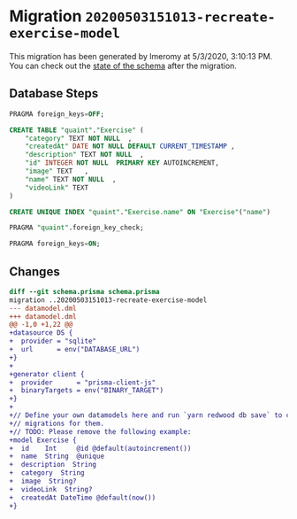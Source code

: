 # Migration `20200503151013-recreate-exercise-model`

This migration has been generated by lmeromy at 5/3/2020, 3:10:13 PM.
You can check out the [state of the schema](./schema.prisma) after the migration.

## Database Steps

```sql
PRAGMA foreign_keys=OFF;

CREATE TABLE "quaint"."Exercise" (
    "category" TEXT NOT NULL  ,
    "createdAt" DATE NOT NULL DEFAULT CURRENT_TIMESTAMP ,
    "description" TEXT NOT NULL  ,
    "id" INTEGER NOT NULL  PRIMARY KEY AUTOINCREMENT,
    "image" TEXT   ,
    "name" TEXT NOT NULL  ,
    "videoLink" TEXT   
) 

CREATE UNIQUE INDEX "quaint"."Exercise.name" ON "Exercise"("name")

PRAGMA "quaint".foreign_key_check;

PRAGMA foreign_keys=ON;
```

## Changes

```diff
diff --git schema.prisma schema.prisma
migration ..20200503151013-recreate-exercise-model
--- datamodel.dml
+++ datamodel.dml
@@ -1,0 +1,22 @@
+datasource DS {
+  provider = "sqlite"
+  url      = env("DATABASE_URL")
+}
+
+generator client {
+  provider      = "prisma-client-js"
+  binaryTargets = env("BINARY_TARGET")
+}
+
+// Define your own datamodels here and run `yarn redwood db save` to create
+// migrations for them.
+// TODO: Please remove the following example:
+model Exercise {
+  id    Int     @id @default(autoincrement())
+  name  String  @unique
+  description  String
+  category  String
+  image  String?
+  videoLink  String?
+  createdAt DateTime @default(now())
+}
```


